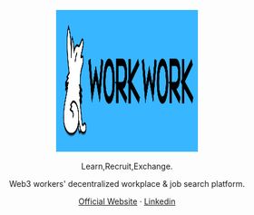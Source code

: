 <div align="center">
  <p><img src="/profile/Work-Work_font_logo.png" alt="Work-Work logo" width="250" height="250"></p>
  <p> Learn,Recruit,Exchange. </p>
   <p> Web3 workers' decentralized workplace & job search platform. </p>
  <p>
    <a href="https://work-work.org">Official Website</a>
    ·
    <a href="https://www.linkedin.com/company/105298407/">Linkedin</a>
  </p>
</div>

